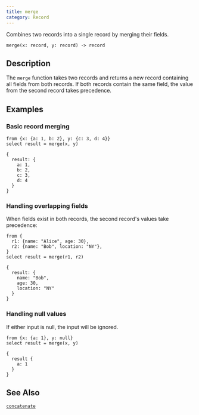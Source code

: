 ```yaml
---
title: merge
category: Record
---
```


Combines two records into a single record by merging their fields.

```tql
merge(x: record, y: record) -> record
```

## Description

The `merge` function takes two records and returns a new record containing all
fields from both records. If both records contain the same field, the value from
the second record takes precedence.

## Examples

### Basic record merging

```tql
from {x: {a: 1, b: 2}, y: {c: 3, d: 4}}
select result = merge(x, y)
```

```tql
{
  result: {
    a: 1,
    b: 2,
    c: 3,
    d: 4
  }
}
```

### Handling overlapping fields

When fields exist in both records, the second record's values take precedence:

```tql
from {
  r1: {name: "Alice", age: 30},
  r2: {name: "Bob", location: "NY"},
}
select result = merge(r1, r2)
```

```tql
{
  result: {
    name: "Bob",
    age: 30,
    location: "NY"
  }
}
```

### Handling null values

If either input is null, the input will be ignored.

```tql
from {x: {a: 1}, y: null}
select result = merge(x, y)
```

```tql
{
  result {
    a: 1
  }
}
```

## See Also

[`concatenate`](/reference/functions/concatenate)
